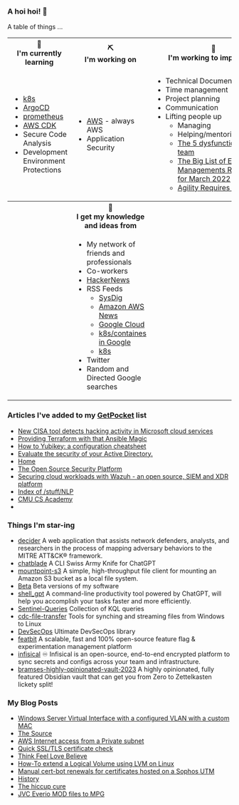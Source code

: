 ### A hoi hoi! 👋

A table of things ...

<table>
    <tr>
        <th>🌱<br/>I'm currently learning</th>
        <th>⛏<br/> I'm working on</th>
        <th>🚧<br/>I'm working to improve on</th>
    </tr>
    <tr>
        <td>
            <ul>
                <li><a href="https://kubernetes.io/">k8s</a></li>
                <li><a href="https://argoproj.github.io/">ArgoCD</a></li>
                <li><a href="https://prometheus.io/">prometheus</a></li>
                <li><a href="https://aws.amazon.com/cdk/">AWS CDK</a></li>
                <li>Secure Code Analysis</li>
                <li>Development Environment Protections</li>
            </ul>
        </td>
        <td>
            <ul>
                <li><a href="https://aws.amazon.com/">AWS</a> - always AWS</li>
                <li>Application Security</li>
            </ul>
        </td>
        <td>
            <ul>
                <li>Technical Documentation</li>
                <li>Time management</li>
                <li>Project planning</li>
                <li>Communication</li>
                <li>Lifting people up
                    <ul>
                      <li>Managing</li>
                      <li>Helping/mentoring/coaching</li>
                      <li><a href="https://valid.com/5-dysfunctions-of-a-team/">The 5 dysfunctions of a team</a></li>
                      <li><a href="https://practicallyleading.dev/the-big-list-of-engineering-management-resources-march-2022">The Big List of Engineering Managements Resources - for March 2022</a></li>
                      <li><a href="https://www.industriallogic.com/blog/agility-requires-balance/">Agility Requires Balance</a></li>
                    </ul>
                </li>
            </ul>
        </td>
    </tr>
    <tr>
        <th>&nbsp;</th>
        <th>🏫<br/>I get my knowledge and ideas from</th>
        <th>&nbsp;</th>
    </tr>
    <tr>
        <td>&nbsp;</td>
        <td>
            <ul>
                <li>My network of friends and professionals</li>
                <li>Co-workers</li>
                <li><a href="https://news.ycombinator.com/">HackerNews</a></li>
                <li>RSS Feeds
                    <ul>
                        <li><a href="http://fetchrss.com/rss/5b4e9e358a93f8cc058b4567960404014.xml">SysDig</a></li>
                        <li><a href="https://aws.amazon.com/new/feed/">Amazon AWS News</a></li>
                        <li><a href="https://cloudblog.withgoogle.com/rss/">Google Cloud</a></li>
                        <li><a href="https://cloudblog.withgoogle.com/products/containers-kubernetes/rss/">k8s/containes in Google</a></li>
                        <li><a href="https://kubernetes.io/feed.xml">k8s</a></li>
                    </ul>
                </li>
                <li>Twitter</li>
                <li>Random and Directed Google searches</li>
            </ul>
        </td>
        <td>&nbsp;</td>
    </tr>
</table>

### Articles I've added to my [GetPocket](https://getpocket.com/) list

* [New CISA tool detects hacking activity in Microsoft cloud services](https://www.bleepingcomputer.com/news/security/new-cisa-tool-detects-hacking-activity-in-microsoft-cloud-services/)
* [Providing Terraform with that Ansible Magic](https://www.ansible.com/blog/providing-terraform-with-that-ansible-magic)
* [How to Yubikey: a configuration cheatsheet](https://debugging.works/blog/yubikey-cheatsheet/)
* [Evaluate the security of your Active Directory.](https://www.purple-knight.com/)
* [Home](https://www.pingcastle.com/)
* [The Open Source Security Platform](https://wazuh.com/)
* [Securing cloud workloads with Wazuh - an open source, SIEM and XDR platform](https://www.bleepingcomputer.com/news/security/securing-cloud-workloads-with-wazuh-an-open-source-siem-and-xdr-platform/)
* [Index of /stuff/NLP](https://rmccurdy.com/stuff/NLP/)
* [CMU CS Academy](https://academy.cs.cmu.edu/)
* [](https://www.cyberciti.biz/security/how-to-set-up-ssh-keys-with-yubikey-as-two-factor-authentication-u2f-fido2/)

### Things I'm star-ing

* [decider](https://github.com/cisagov/decider)
  A web application that assists network defenders, analysts, and researchers in the process of mapping adversary behaviors to the MITRE ATT&CK® framework.
* [chatblade](https://github.com/npiv/chatblade)
  A CLI Swiss Army Knife for ChatGPT
* [mountpoint-s3](https://github.com/awslabs/mountpoint-s3)
  A simple, high-throughput file client for mounting an Amazon S3 bucket as a local file system.
* [Beta](https://github.com/DidierStevens/Beta)
  Beta versions of my software
* [shell_gpt](https://github.com/TheR1D/shell_gpt)
  A command-line productivity tool powered by ChatGPT, will help you accomplish your tasks faster and more efficiently.
* [Sentinel-Queries](https://github.com/reprise99/Sentinel-Queries)
  Collection of KQL queries
* [cdc-file-transfer](https://github.com/google/cdc-file-transfer)
  Tools for synching and streaming files from Windows to Linux
* [DevSecOps](https://github.com/sottlmarek/DevSecOps)
  Ultimate DevSecOps library
* [featbit](https://github.com/featbit/featbit)
  A scalable, fast and 100% open-source feature flag & experimentation management platform
* [infisical](https://github.com/Infisical/infisical)
  ♾ Infisical is an open-source, end-to-end encrypted platform to sync secrets and configs across your team and infrastructure.
* [bramses-highly-opinionated-vault-2023](https://github.com/bramses/bramses-highly-opinionated-vault-2023)
  A highly opinionated, fully featured Obsidian vault that can get you from Zero to Zettelkasten lickety split!

### My Blog Posts

* [Windows Server Virtual Interface with a configured VLAN with a custom MAC](https://pgmac.net.au/technology/2019/12/23/windows-vlan.html)
* [The Source](https://pgmac.net.au/technology/2019/02/25/the-source.html)
* [AWS Internet access from a Private subnet](https://pgmac.net.au/technology/2018/09/03/aws-internet-private-subnets.html)
* [Quick SSL/TLS certificate check](https://pgmac.net.au/technology/2018/04/09/ssl-tls-check.html)
* [Think Feel Love Believe](https://pgmac.net.au/family/2017/11/03/think-feel-love-believe.html)
* [How-To extend a Logical Volume using LVM on Linux](https://pgmac.net.au/technology/2017/11/02/lmv-extend.html)
* [Manual cert-bot renewals for certificates hosted on a Sophos UTM](https://pgmac.net.au/technology/2017/08/30/cert-bot-renewal-sophos-utm.html)
* [History](https://pgmac.net.au/language/2017/08/19/history.html)
* [The hiccup cure](https://pgmac.net.au/no%20laughing%20matter/2017/05/28/the-hiccup-cure.html)
* [JVC Everio MOD files to MPG](https://pgmac.net.au/technology/2015/03/18/jvc-everio-mod-to-mpg.html)
